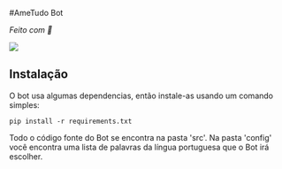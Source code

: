 #AmeTudo Bot

*Feito com 💜*

[![](https://pbs.twimg.com/profile_images/1196838823407345669/Urp-5Jl8_200x200.png)](https://twitter.com/AmeTudo_Bot)

## Instalação

O bot usa algumas dependencias, então instale-as usando um comando simples:

`
pip install -r requirements.txt
`

Todo o código fonte do Bot se encontra na pasta 'src'. Na pasta 'config' você encontra uma lista de palavras da língua portuguesa que o Bot irá escolher.

